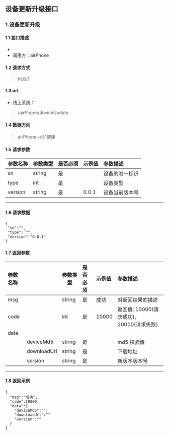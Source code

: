 ## 设备更新升级接口
### 1.设备更新升级
#### 1.1 接口描述
* 
* 调用方：airPhone
#### 1.2 请求方式
> POST
#### 1.3 url
* 线上系统：
> /airPhone/deviceUpdate
#### 1.4 数据方向
> airPhone-->51健康
#### 1.5 请求参数
| 参数名称 | 参数类型 | 是否必须 | 示例值 | 参数描述  |
| :---         |     :---      |     :--- | :--- | :--- |
| sn | string | 是    |     | 设备的唯一标识 |
| type | int | 是    |     | 设备类型 |
| version | string | 是    | 0.0.1 | 设备当前版本号 |
---------------------
#### 1.6 请求数据
 ``` 
{
  "sn":"",
  "type": "",
  "version":"0.0.1"
}
 ```
#### 1.7 返回参数
| 参数名称 |             | 参数类型 | 是否必须 | 示例值 | 参数描述                                 |
| :------- | ----------- | -------- | :------- | :----- | :--------------------------------------- |
| msg      |             | string   | 是       | 成功   | 对返回结果的描述                         |
| code     |             | int      | 是       | 10000  | 返回值: 10000(请求成功)，20000(请求失败) |
| data     |             |          |          |        |                                          |
|          | deviceMd5   | string   | 是       |        | md5 校验值                               |
|          | downloadUrl | string   | 是       |        | 下载地址                                 |
|          | version     | string   | 是       |        | 新版本版本号                             |
---------------------
#### 1.8 返回示例
```
{
  "msg":"成功",
  "code":10000,
  "data":{
  	"deviceMd5":"",
  	"downloadUrl":""
  	"version":""
  }
}
```
